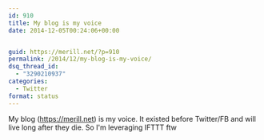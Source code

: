 ```yaml
---
id: 910
title: My blog is my voice
date: 2014-12-05T00:24:06+00:00


guid: https://merill.net/?p=910
permalink: /2014/12/my-blog-is-my-voice/
dsq_thread_id:
  - "3290210937"
categories:
  - Twitter
format: status
---
```

My blog (<a href="https://merill.net">https://merill.net</a>) is my voice. It existed before Twitter/FB and will live long after they die. So I'm leveraging IFTTT ftw